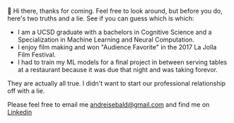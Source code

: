  👋 Hi there, thanks for coming. Feel free to look around, but before you do, here's two truths and a lie. See if you can guess which is which:
 - I am a UCSD graduate with a bachelors in Cognitive Science and a Specialization in Machine Learning and Neural Computation.
 - I enjoy film making and won "Audience Favorite" in the 2017 La Jolla Film Festival.
 - I had to train my ML models for a final project in between serving tables at a restaurant because it was due that night and was taking forevor.
 
 They are actually all true. I didn't want to start our professional relationship off with a lie. 
 
 Please feel free to email me andreisebald@gmail.com
 and find me on [Linkedin](https://www.linkedin.com/in/andreisebald/)

